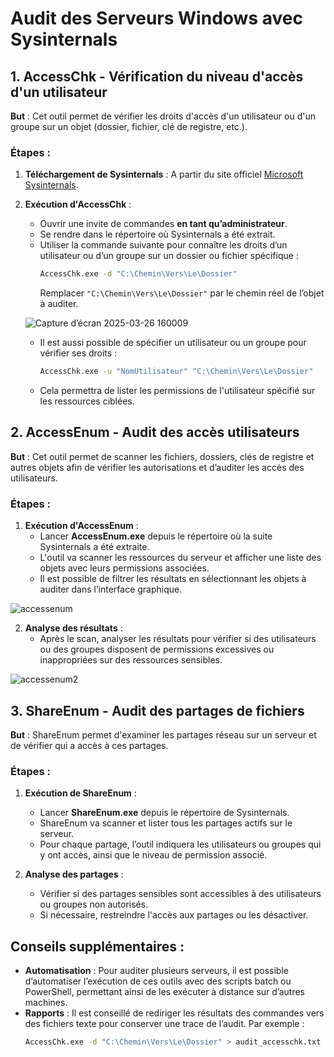 # Audit des Serveurs Windows avec Sysinternals

## 1. **AccessChk** - Vérification du niveau d'accès d'un utilisateur

**But** : Cet outil permet de vérifier les droits d'accès d'un utilisateur ou d'un groupe sur un objet (dossier, fichier, clé de registre, etc.).

### Étapes :
1. **Téléchargement de Sysinternals** : A partir du site officiel [Microsoft Sysinternals](https://learn.microsoft.com/fr-fr/sysinternals/downloads/security-utilities).
   
2. **Exécution d'AccessChk** :
   - Ouvrir une invite de commandes **en tant qu’administrateur**.
   - Se rendre dans le répertoire où Sysinternals a été extrait.
   - Utiliser la commande suivante pour connaître les droits d’un utilisateur ou d’un groupe sur un dossier ou fichier spécifique :
     ```bash
     AccessChk.exe -d "C:\Chemin\Vers\Le\Dossier" 
     ```
     Remplacer `"C:\Chemin\Vers\Le\Dossier"` par le chemin réel de l’objet à auditer.
   
   ![Capture d’écran 2025-03-26 160009](https://github.com/user-attachments/assets/c9cd6575-0d70-45c7-8377-90d7d86b8fd2)

   - Il est aussi possible de spécifier un utilisateur ou un groupe pour vérifier ses droits :
     ```bash
     AccessChk.exe -u "NomUtilisateur" "C:\Chemin\Vers\Le\Dossier"
     ```
   - Cela permettra de lister les permissions de l'utilisateur spécifié sur les ressources ciblées.

## 2. **AccessEnum** - Audit des accès utilisateurs

**But** : Cet outil permet de scanner les fichiers, dossiers, clés de registre et autres objets afin de vérifier les autorisations et d’auditer les accès des utilisateurs.

### Étapes :
1. **Exécution d'AccessEnum** :
   - Lancer **AccessEnum.exe** depuis le répertoire où la suite Sysinternals a été extraite.
   - L'outil va scanner les ressources du serveur et afficher une liste des objets avec leurs permissions associées.
   - Il est possible de filtrer les résultats en sélectionnant les objets à auditer dans l’interface graphique.

![accessenum](https://github.com/user-attachments/assets/d8c8b143-f694-47b9-a96e-b7e7b74f291c)

2. **Analyse des résultats** :
   - Après le scan, analyser les résultats pour vérifier si des utilisateurs ou des groupes disposent de permissions excessives ou inappropriées sur des ressources sensibles.

![accessenum2](https://github.com/user-attachments/assets/bf576525-1482-4a01-9bd9-9c5a09c52c2d)

## 3. **ShareEnum** - Audit des partages de fichiers

**But** : ShareEnum permet d'examiner les partages réseau sur un serveur et de vérifier qui a accès à ces partages.

### Étapes :
1. **Exécution de ShareEnum** :
   - Lancer **ShareEnum.exe** depuis le répertoire de Sysinternals.
   - ShareEnum va scanner et lister tous les partages actifs sur le serveur.
   - Pour chaque partage, l’outil indiquera les utilisateurs ou groupes qui y ont accès, ainsi que le niveau de permission associé.

2. **Analyse des partages** :
   - Vérifier si des partages sensibles sont accessibles à des utilisateurs ou groupes non autorisés.
   - Si nécessaire, restreindre l'accès aux partages ou les désactiver.

## Conseils supplémentaires :
- **Automatisation** : Pour auditer plusieurs serveurs, il est possible d’automatiser l’exécution de ces outils avec des scripts batch ou PowerShell, permettant ainsi de les exécuter à distance sur d’autres machines.
- **Rapports** : Il est conseillé de rediriger les résultats des commandes vers des fichiers texte pour conserver une trace de l’audit. Par exemple :
   ```bash
   AccessChk.exe -d "C:\Chemin\Vers\Le\Dossier" > audit_accesschk.txt

